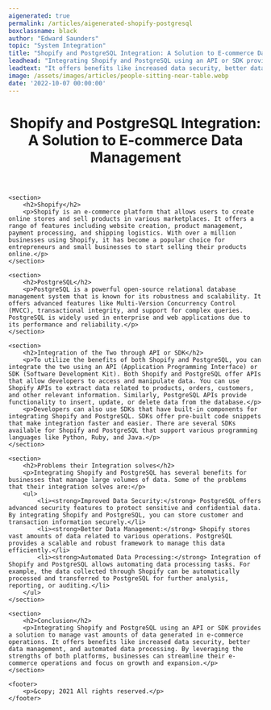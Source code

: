 ```yaml
---
aigenerated: true
permalink: /articles/aigenerated-shopify-postgresql
boxclassname: black
author: "Edward Saunders"
topic: "System Integration"
title: "Shopify and PostgreSQL Integration: A Solution to E-commerce Data Management"
leadhead: "Integrating Shopify and PostgreSQL using an API or SDK provides a solution to manage vast amounts of data generated in e-commerce operations"
leadtext: "It offers benefits like increased data security, better data management, and automated data processing. By leveraging the strengths of both platforms, businesses can streamline their e-commerce operations and focus on growth and expansion."
image: /assets/images/articles/people-sitting-near-table.webp
date: '2022-10-07 00:00:00'
---
```

<div class="arttext">	<header>
		<h1>Shopify and PostgreSQL Integration: A Solution to E-commerce Data Management</h1>
	</header>
	
	<section>
		<h2>Shopify</h2>
		<p>Shopify is an e-commerce platform that allows users to create online stores and sell products in various marketplaces. It offers a range of features including website creation, product management, payment processing, and shipping logistics. With over a million businesses using Shopify, it has become a popular choice for entrepreneurs and small businesses to start selling their products online.</p>
	</section>

	<section>
		<h2>PostgreSQL</h2>
		<p>PostgreSQL is a powerful open-source relational database management system that is known for its robustness and scalability. It offers advanced features like Multi-Version Concurrency Control (MVCC), transactional integrity, and support for complex queries. PostgreSQL is widely used in enterprise and web applications due to its performance and reliability.</p>
	</section>

	<section>
		<h2>Integration of the Two through API or SDK</h2>
		<p>To utilize the benefits of both Shopify and PostgreSQL, you can integrate the two using an API (Application Programming Interface) or SDK (Software Development Kit). Both Shopify and PostgreSQL offer APIs that allow developers to access and manipulate data. You can use Shopify APIs to extract data related to products, orders, customers, and other relevant information. Similarly, PostgreSQL APIs provide functionality to insert, update, or delete data from the database.</p>
		<p>Developers can also use SDKs that have built-in components for integrating Shopify and PostgreSQL. SDKs offer pre-built code snippets that make integration faster and easier. There are several SDKs available for Shopify and PostgreSQL that support various programming languages like Python, Ruby, and Java.</p>
	</section>

	<section>
		<h2>Problems their Integration solves</h2>
		<p>Integrating Shopify and PostgreSQL has several benefits for businesses that manage large volumes of data. Some of the problems that their integration solves are:</p>
		<ul>
			<li><strong>Improved Data Security:</strong> PostgreSQL offers advanced security features to protect sensitive and confidential data. By integrating Shopify and PostgreSQL, you can store customer and transaction information securely.</li>
			<li><strong>Better Data Management:</strong> Shopify stores vast amounts of data related to various operations. PostgreSQL provides a scalable and robust framework to manage this data efficiently.</li>
			<li><strong>Automated Data Processing:</strong> Integration of Shopify and PostgreSQL allows automating data processing tasks. For example, the data collected through Shopify can be automatically processed and transferred to PostgreSQL for further analysis, reporting, or auditing.</li>			
		</ul>
	</section>

	<section>
		<h2>Conclusion</h2>
		<p>Integrating Shopify and PostgreSQL using an API or SDK provides a solution to manage vast amounts of data generated in e-commerce operations. It offers benefits like increased data security, better data management, and automated data processing. By leveraging the strengths of both platforms, businesses can streamline their e-commerce operations and focus on growth and expansion.</p>
	</section>

	<footer>
		<p>&copy; 2021 All rights reserved.</p>
	</footer>
</div>